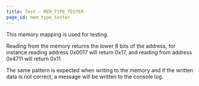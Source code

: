 ```yaml
---
title: Test - MEM_TYPE_TESTER
page_id: mem_type_tester
---
```


This memory mapping is used for testing.

Reading from the memory returns the lower 8 bits of the address, for instance reading address 0x0017 will return
0x17, and reading from address 0x4711 will return 0x11

The same pattern is expected when writing to the memory and if the written data is not correct, a message will be
written to the console log.
